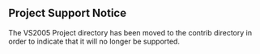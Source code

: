 ## Project Support Notice

The VS2005 Project directory has been moved to the contrib directory in order to indicate that it will no longer be
supported.
